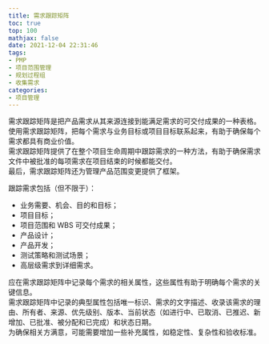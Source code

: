 ```yaml
---
title: 需求跟踪矩阵
toc: true
top: 100
mathjax: false
date: 2021-12-04 22:31:46
tags:
- PMP
- 项目范围管理
- 规划过程组
- 收集需求
categories:
- 项目管理
---
```

需求跟踪矩阵是把产品需求从其来源连接到能满足需求的可交付成果的一种表格。  
使用需求跟踪矩阵，把每个需求与业务目标或项目目标联系起来，有助于确保每个需求都具有商业价值。  
需求跟踪矩阵提供了在整个项目生命周期中跟踪需求的一种方法，有助于确保需求文件中被批准的每项需求在项目结束的时候都能交付。  
最后，需求跟踪矩阵还为管理产品范围变更提供了框架。

跟踪需求包括（但不限于）：

- 业务需要、机会、目的和目标；
- 项目目标；
- 项目范围和 WBS 可交付成果；
- 产品设计；
- 产品开发；
- 测试策略和测试场景；
- 高层级需求到详细需求。  

应在需求跟踪矩阵中记录每个需求的相关属性，这些属性有助于明确每个需求的关键信息。  
需求跟踪矩阵中记录的典型属性包括唯一标识、需求的文字描述、收录该需求的理由、所有者、来源、优先级别、版本、当前状态（如进行中、已取消、已推迟、新增加、已批准、被分配和已完成）和状态日期。  
为确保相关方满意，可能需要增加一些补充属性，如稳定性、复杂性和验收标准。
